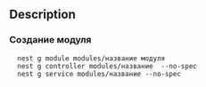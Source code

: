 ## Description

### Создание модуля

```
  nest g module modules/название модуля
  nest g controller modules/название  --no-spec
  nest g service modules/название --no-spec
```
